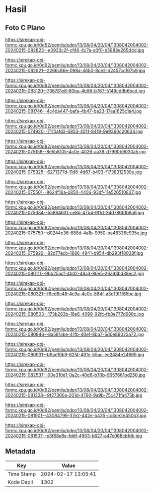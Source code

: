 # Hasil

## Foto C Plano

https://sirekap-obj-formc.kpu.go.id/0d92/pemilu/pdpr/13/08/04/20/04/1308042004002-20240215-082823--e0933c2f-cf46-4c7a-a0f0-b5888e265d4d.jpg

https://sirekap-obj-formc.kpu.go.id/0d92/pemilu/pdpr/13/08/04/20/04/1308042004002-20240215-082921--2266c86e-098a-46b0-8ce2-d2457cc167b9.jpg

https://sirekap-obj-formc.kpu.go.id/0d92/pemilu/pdpr/13/08/04/20/04/1308042004002-20240215-083120--736781e8-80ba-4b98-b767-5149cd9b6bcd.jpg

https://sirekap-obj-formc.kpu.go.id/0d92/pemilu/pdpr/13/08/04/20/04/1308042004002-20240215-081746--4c4da447-bafa-4b47-ba23-17aa1625c1a4.jpg

https://sirekap-obj-formc.kpu.go.id/0d92/pemilu/pdpr/13/08/04/20/04/1308042004002-20240215-074920--7110afd3-6953-4011-8419-9e9360c20634.jpg

https://sirekap-obj-formc.kpu.go.id/0d92/pemilu/pdpr/13/08/04/20/04/1308042004002-20240215-075158--8e5b8105-4c0e-4026-aa38-d7990b9030a5.jpg

https://sirekap-obj-formc.kpu.go.id/0d92/pemilu/pdpr/13/08/04/20/04/1308042004002-20240215-075325--6271377d-11d6-4d67-b493-f1738312539e.jpg

https://sirekap-obj-formc.kpu.go.id/0d92/pemilu/pdpr/13/08/04/20/04/1308042004002-20240215-075501--8624f16a-2850-4406-93df-11e526510837.jpg

https://sirekap-obj-formc.kpu.go.id/0d92/pemilu/pdpr/13/08/04/20/04/1308042004002-20240215-075634--55864631-ce8b-47b4-9f1d-34d786b1b9a9.jpg

https://sirekap-obj-formc.kpu.go.id/0d92/pemilu/pdpr/13/08/04/20/04/1308042004002-20240215-075750--d0244c36-888d-4a1b-9950-ba48336e935e.jpg

https://sirekap-obj-formc.kpu.go.id/0d92/pemilu/pdpr/13/08/04/20/04/1308042004002-20240215-075929--82d77ecb-1886-4841-b954-db293f18038f.jpg

https://sirekap-obj-formc.kpu.go.id/0d92/pemilu/pdpr/13/08/04/20/04/1308042004002-20240215-080111--9bb25acf-4b02-48a3-86e5-26a93bd38ec2.jpg

https://sirekap-obj-formc.kpu.go.id/0d92/pemilu/pdpr/13/08/04/20/04/1308042004002-20240215-080321--f6ed8c48-4c9a-4c0c-884f-a3d19f1f65be.jpg

https://sirekap-obj-formc.kpu.go.id/0d92/pemilu/pdpr/13/08/04/20/04/1308042004002-20240215-080503--173b283b-18e6-4099-92fc-fb8e777d680c.jpg

https://sirekap-obj-formc.kpu.go.id/0d92/pemilu/pdpr/13/08/04/20/04/1308042004002-20240215-080846--8a591abe-41fb-40ef-8ba7-5d0e89023a72.jpg

https://sirekap-obj-formc.kpu.go.id/0d92/pemilu/pdpr/13/08/04/20/04/1308042004002-20240215-080931--b9ae10b9-62f4-491e-b5ac-ee2484e24669.jpg

https://sirekap-obj-formc.kpu.go.id/0d92/pemilu/pdpr/13/08/04/20/04/1308042004002-20240215-082537--00e310d1-0a2c-40d6-b70b-9657661bd250.jpg

https://sirekap-obj-formc.kpu.go.id/0d92/pemilu/pdpr/13/08/04/20/04/1308042004002-20240215-081328--9f27300a-201d-4760-9a9b-75c471fa475b.jpg

https://sirekap-obj-formc.kpu.go.id/0d92/pemilu/pdpr/13/08/04/20/04/1308042004002-20240215-081901--43084796-37e2-442e-b435-cc8de2e450b3.jpg

https://sirekap-obj-formc.kpu.go.id/0d92/pemilu/pdpr/13/08/04/20/04/1308042004002-20240215-081507--e3f68e8e-fddf-4903-b627-a47c068cbfdb.jpg


## Metadata

| Key        | Value               |
| ---------- | ------------------- |
| Time Stamp | 2024-02-17 13:05:41 |
| Kode Dapil | 1302                |



